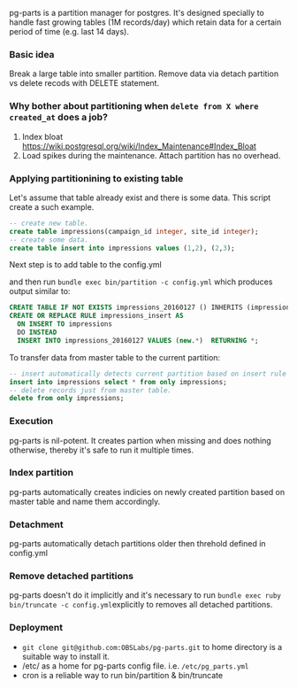 pg-parts is a partition manager for postgres. It's designed specially to handle fast growing tables (1M records/day) which retain data for a certain period of time (e.g. last 14 days).

### Basic idea
Break a large table into smaller partition. Remove data via detach partition vs delete recods with DELETE statement.

### Why bother about partitioning when `delete from X where created_at` does a job?
1. Index bloat https://wiki.postgresql.org/wiki/Index_Maintenance#Index_Bloat
2. Load spikes during the maintenance. Attach partition has no overhead.

### Applying partitionining to existing table
Let's assume that table already exist and there is some data. This script create a such example.
```sql
-- create new table.
create table impressions(campaign_id integer, site_id integer);
-- create some data.
create table insert into impressions values (1,2), (2,3);
```
Next step is to add table to the config.yml

and then run `bundle exec bin/partition -c config.yml` which produces output similar to:
```sql
CREATE TABLE IF NOT EXISTS impressions_20160127 () INHERITS (impressions);
CREATE OR REPLACE RULE impressions_insert AS
  ON INSERT TO impressions
  DO INSTEAD
  INSERT INTO impressions_20160127 VALUES (new.*)  RETURNING *;
```

To transfer data from master table to the current partition:
```sql
-- insert automatically detects current partition based on insert rule defined above.
insert into impressions select * from only impressions;
-- delete records just from master table.
delete from only impressions;
```
### Execution
pg-parts is nil-potent. It creates partion when missing and does nothing otherwise, thereby it's safe to run it multiple times.

### Index partition
pg-parts automatically creates indicies on newly created partition based on master table and name them accordingly.

### Detachment
pg-parts automatically detach partitions older then threhold defined in config.yml

### Remove detached partitions
pg-parts doesn't do it implicitly and it's necessary to run `bundle exec ruby bin/truncate -c config.yml`explicitly to removes all detached partitions.

### Deployment
* `git clone git@github.com:OBSLabs/pg-parts.git` to home directory is a suitable way to install it.
* /etc/ as a home for pg-parts config file. i.e. `/etc/pg_parts.yml`
* cron is a reliable way to run bin/partition & bin/truncate

